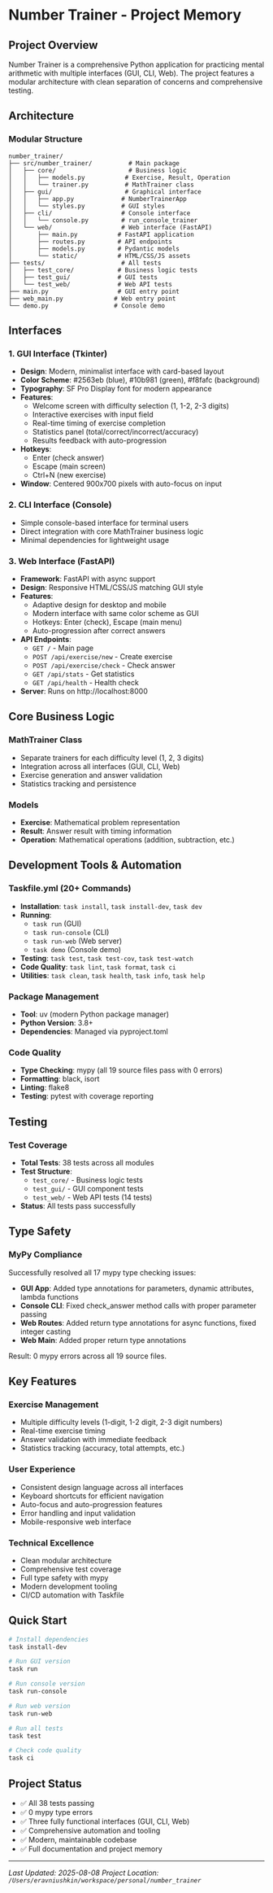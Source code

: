 # Number Trainer - Project Memory

## Project Overview

Number Trainer is a comprehensive Python application for practicing mental arithmetic with multiple interfaces (GUI, CLI, Web). The project features a modular architecture with clean separation of concerns and comprehensive testing.

## Architecture

### Modular Structure
```
number_trainer/
├── src/number_trainer/          # Main package
│   ├── core/                    # Business logic
│   │   ├── models.py           # Exercise, Result, Operation
│   │   └── trainer.py          # MathTrainer class
│   ├── gui/                    # Graphical interface
│   │   ├── app.py             # NumberTrainerApp
│   │   └── styles.py          # GUI styles
│   ├── cli/                   # Console interface
│   │   └── console.py         # run_console_trainer
│   └── web/                   # Web interface (FastAPI)
│       ├── main.py           # FastAPI application
│       ├── routes.py         # API endpoints
│       ├── models.py         # Pydantic models
│       └── static/           # HTML/CSS/JS assets
├── tests/                     # All tests
│   ├── test_core/            # Business logic tests
│   ├── test_gui/             # GUI tests
│   └── test_web/             # Web API tests
├── main.py                   # GUI entry point
├── web_main.py              # Web entry point
└── demo.py                  # Console demo
```

## Interfaces

### 1. GUI Interface (Tkinter)
- **Design**: Modern, minimalist interface with card-based layout
- **Color Scheme**: #2563eb (blue), #10b981 (green), #f8fafc (background)
- **Typography**: SF Pro Display font for modern appearance
- **Features**:
  - Welcome screen with difficulty selection (1, 1-2, 2-3 digits)
  - Interactive exercises with input field
  - Real-time timing of exercise completion
  - Statistics panel (total/correct/incorrect/accuracy)
  - Results feedback with auto-progression
- **Hotkeys**:
  - Enter (check answer)
  - Escape (main screen)
  - Ctrl+N (new exercise)
- **Window**: Centered 900x700 pixels with auto-focus on input

### 2. CLI Interface (Console)
- Simple console-based interface for terminal users
- Direct integration with core MathTrainer business logic
- Minimal dependencies for lightweight usage

### 3. Web Interface (FastAPI)
- **Framework**: FastAPI with async support
- **Design**: Responsive HTML/CSS/JS matching GUI style
- **Features**:
  - Adaptive design for desktop and mobile
  - Modern interface with same color scheme as GUI
  - Hotkeys: Enter (check), Escape (main menu)
  - Auto-progression after correct answers
- **API Endpoints**:
  - `GET /` - Main page
  - `POST /api/exercise/new` - Create exercise
  - `POST /api/exercise/check` - Check answer
  - `GET /api/stats` - Get statistics
  - `GET /api/health` - Health check
- **Server**: Runs on http://localhost:8000

## Core Business Logic

### MathTrainer Class
- Separate trainers for each difficulty level (1, 2, 3 digits)
- Integration across all interfaces (GUI, CLI, Web)
- Exercise generation and answer validation
- Statistics tracking and persistence

### Models
- **Exercise**: Mathematical problem representation
- **Result**: Answer result with timing information
- **Operation**: Mathematical operations (addition, subtraction, etc.)

## Development Tools & Automation

### Taskfile.yml (20+ Commands)
- **Installation**: `task install`, `task install-dev`, `task dev`
- **Running**:
  - `task run` (GUI)
  - `task run-console` (CLI)
  - `task run-web` (Web server)
  - `task demo` (Console demo)
- **Testing**: `task test`, `task test-cov`, `task test-watch`
- **Code Quality**: `task lint`, `task format`, `task ci`
- **Utilities**: `task clean`, `task health`, `task info`, `task help`

### Package Management
- **Tool**: uv (modern Python package manager)
- **Python Version**: 3.8+
- **Dependencies**: Managed via pyproject.toml

### Code Quality
- **Type Checking**: mypy (all 19 source files pass with 0 errors)
- **Formatting**: black, isort
- **Linting**: flake8
- **Testing**: pytest with coverage reporting

## Testing

### Test Coverage
- **Total Tests**: 38 tests across all modules
- **Test Structure**:
  - `test_core/` - Business logic tests
  - `test_gui/` - GUI component tests
  - `test_web/` - Web API tests (14 tests)
- **Status**: All tests pass successfully

## Type Safety

### MyPy Compliance
Successfully resolved all 17 mypy type checking issues:

- **GUI App**: Added type annotations for parameters, dynamic attributes, lambda functions
- **Console CLI**: Fixed check_answer method calls with proper parameter passing
- **Web Routes**: Added return type annotations for async functions, fixed integer casting
- **Web Main**: Added proper return type annotations

Result: 0 mypy errors across all 19 source files.

## Key Features

### Exercise Management
- Multiple difficulty levels (1-digit, 1-2 digit, 2-3 digit numbers)
- Real-time exercise timing
- Answer validation with immediate feedback
- Statistics tracking (accuracy, total attempts, etc.)

### User Experience
- Consistent design language across all interfaces
- Keyboard shortcuts for efficient navigation
- Auto-focus and auto-progression features
- Error handling and input validation
- Mobile-responsive web interface

### Technical Excellence
- Clean modular architecture
- Comprehensive test coverage
- Full type safety with mypy
- Modern development tooling
- CI/CD automation with Taskfile

## Quick Start

```bash
# Install dependencies
task install-dev

# Run GUI version
task run

# Run console version
task run-console

# Run web version
task run-web

# Run all tests
task test

# Check code quality
task ci
```

## Project Status

- ✅ All 38 tests passing
- ✅ 0 mypy type errors
- ✅ Three fully functional interfaces (GUI, CLI, Web)
- ✅ Comprehensive automation and tooling
- ✅ Modern, maintainable codebase
- ✅ Full documentation and project memory

---

*Last Updated: 2025-08-08*
*Project Location: `/Users/eravniushkin/workspace/personal/number_trainer`*
